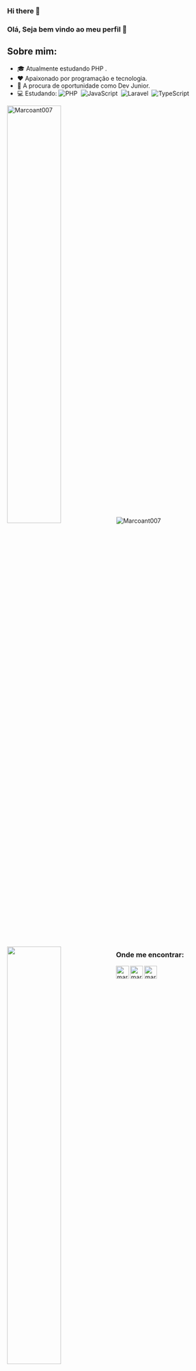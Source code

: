 ### Hi there 👋
### Olá, Seja bem vindo ao meu perfil 👋

## Sobre mim:
- 🎓 Atualmente estudando PHP .
- ❤️ Apaixonado por programação e tecnologia.
- 🔎 A procura de oportunidade como Dev Junior.
- 💻 Estudando: 
  ![PHP](https://img.shields.io/badge/-PHP-369?style=flat&logoColor=fff&logo=php)&nbsp;
  ![JavaScript](https://img.shields.io/badge/-JavaScript-FEAE32?style=flat&logoColor=fff&logo=javascript)&nbsp;
  ![Laravel](https://img.shields.io/badge/-Laravel-ff2d20?style=flat&logoColor=fff&logo=laravel)&nbsp;
  ![TypeScript](https://img.shields.io/badge/-TypeScript-007ACC?style=flat&logoColor=fff&logo=typescript)&nbsp;


<img  width="50%" src="https://github-readme-stats.vercel.app/api/top-langs/?username=Marcoant007&layout=compact&theme=dracula" alt="Marcoant007" />


<img src="https://github-readme-stats.vercel.app/api?username=Marcoant007&show_icons=true&theme=dracula" alt="Marcoant007"/> 
</p>

<img width="50%" align="left" src="https://github-readme-stats.vercel.app/api/wakatime?username=Marcoant007&theme=dracula&layout=compact"/>



    


### Onde me encontrar:



[<img width="30px" height="30px" align="left" alt="marco | LinkedIn" width="22px" src="https://cdn.jsdelivr.net/npm/simple-icons@v3/icons/linkedin.svg" />][linkedin]
[<img width="30px" height="30px" align="left" alt="marco | Instagram" width="22px" src="https://cdn.jsdelivr.net/npm/simple-icons@v3/icons/instagram.svg" />][instagram]
[<img width="30px" height="30px" align="left" alt="marco | Email" width="22px" src="https://cdn.jsdelivr.net/npm/simple-icons@v3/icons/gmail.svg" />][gmail]



[instagram]: https://instagram.com/mrcx07
[linkedin]: https://linkedin.com/in/marco-antonnio-araujo-32987a185/
[gmail]: mailto:marcoantnovo@gmail.com

